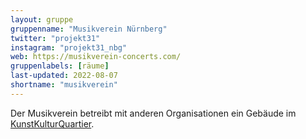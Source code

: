 ```yaml
---
layout: gruppe
gruppenname: "Musikverein Nürnberg"
twitter: "projekt31"
instagram: "projekt31_nbg"
web: https://musikverein-concerts.com/
gruppenlabels: [räume]
last-updated: 2022-08-07
shortname: "musikverein"
---
```


Der Musikverein betreibt mit anderen Organisationen ein Gebäude im [KunstKulturQuartier](https://www.kunstkulturquartier.de/).
